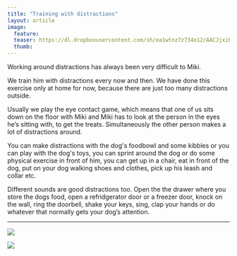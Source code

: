 ```yaml
---
title: "Training with distractions"
layout: article
image:
  feature:
  teaser: https://dl.dropboxusercontent.com/sh/ea1wtnz7z734o12/AACJjxiK5go8V_mZi3K-oVTga/aktivointi/hairioharjoitukset/DSC41355-245px.jpg
  thumb:
---
```


Working around distractions has always been very difficult to Miki.

We train him with distractions every now and then. We have done this exercise only at home for now, because there are just too many distractions outside.
 
Usually we play the eye contact game, which means that one of us sits down on the floor with Miki and Miki has to look at the person in the eyes he’s sitting with, to get the treats. Simultaneously the other person makes a lot of distractions around. 

You can make distractions with the dog's foodbowl and some kibbles or you can play with the dog's toys, you can sprint around the dog or do some physical exercise in front of him, you can get up in a chair, eat in front of the dog, put on your dog walking shoes and clothes, pick up his leash and collar etc.

Different sounds are good distractions too. Open the the drawer where you store the dogs food, open a refridgerator door or a freezer door, knock on the wall, ring the doorbell, shake your keys, sing, clap your hands or do whatever that normally gets your dog’s attention.

---

[![](https://dl.dropboxusercontent.com/sh/ea1wtnz7z734o12/AAB9Km4cidbRsNk95wS0qKS6a/aktivointi/hairioharjoitukset/DSC41354-800px.jpg)](https://dl.dropboxusercontent.com/sh/ea1wtnz7z734o12/AACZiIaBZ6bxkXSf-2U0Ij1Fa/aktivointi/hairioharjoitukset/DSC41354.jpg)

[![](https://dl.dropboxusercontent.com/sh/ea1wtnz7z734o12/AAAIwOPC5muXjYTn0I9c1e9Ya/aktivointi/hairioharjoitukset/DSC41355-800px.jpg)](https://dl.dropboxusercontent.com/sh/ea1wtnz7z734o12/AAA6pk4JhYZkCQGw5sbgkDUua/aktivointi/hairioharjoitukset/DSC41355.jpg)
